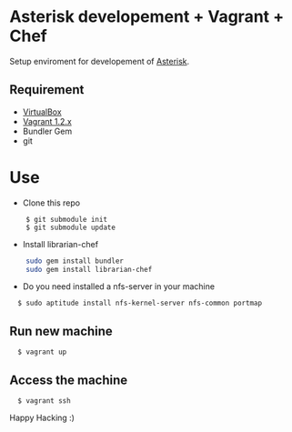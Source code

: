  Asterisk developement + Vagrant  + Chef
=========================================

Setup enviroment for developement of [Asterisk](http://www.asterisk.org/).

Requirement
-----------
* [VirtualBox](https://www.virtualbox.org)
* [Vagrant 1.2.x](http://vagrantup.com)
* Bundler Gem
* git


Use
===

* Clone this repo
```    
    $ git submodule init
    $ git submodule update
```
* Install librarian-chef
```sh
    sudo gem install bundler
    sudo gem install librarian-chef
```

* Do you need installed a nfs-server in your machine
```
  $ sudo aptitude install nfs-kernel-server nfs-common portmap
```

## Run new machine
```
  $ vagrant up
```

## Access the machine
```
  $ vagrant ssh
```

Happy Hacking :)

